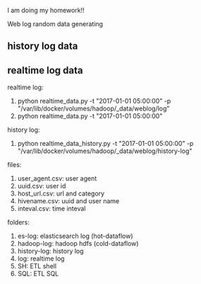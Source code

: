 I am doing my homework!!


Web log random data generating

## history log data
## realtime log data

realtime log:
1. python realtime_data.py  -t "2017-01-01 05:00:00" -p "/var/lib/docker/volumes/hadoop/_data/weblog/log"
2. python realtime_data.py  -t "2017-01-01 05:00:00" 

history log:
1. python realtime_data_history.py  -t "2017-01-01 05:00:00" -p "/var/lib/docker/volumes/hadoop/_data/weblog/history-log" 

files:
1. user_agent.csv: user agent
2. uuid.csv: user id
3. host_url.csv: url and category
4. hivename.csv: uuid and user name
5. inteval.csv: time inteval

folders:
1. es-log: elasticsearch log (hot-dataflow)
2. hadoop-log: hadoop hdfs (cold-dataflow)
3. history-log: history log 
4. log: realtime log
5. SH: ETL shell
6. SQL: ETL SQL
